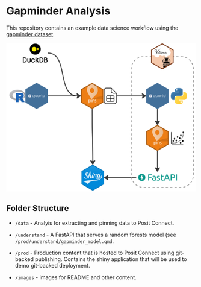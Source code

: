 # Gapminder Analysis

This repository contains an example data science workflow using the [gapminder dataset](https://www.gapminder.org/).

![](images/workflow.jpg)

## Folder Structure

-   `/data` - Analyis for extracting and pinning data to Posit Connect.

-   `/understand` - A FastAPI that serves a random forests model (see `/prod/understand/gapminder_model.qmd`.

-   `/prod` - Production content that is hosted to Posit Connect using git-backed publishing. Contains the shiny application that will be used to demo git-backed deployment.

-   `/images` - images for README and other content.
